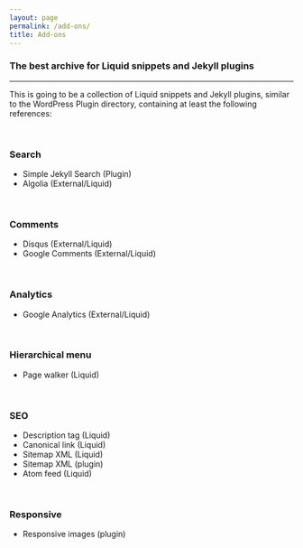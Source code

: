```yaml
---
layout: page
permalink: /add-ons/
title: Add-ons
---
```

### The best archive for Liquid snippets and Jekyll plugins
-----

This is going to be a collection of Liquid snippets and Jekyll plugins, similar to the WordPress Plugin directory, containing at least the following references:

<br />

### Search
- Simple Jekyll Search (Plugin)
- Algolia (External/Liquid)

<br />

### Comments
- Disqus (External/Liquid)
- Google Comments (External/Liquid)

<br />

### Analytics
- Google Analytics (External/Liquid)

<br />

### Hierarchical menu
- Page walker (Liquid)

<br />

### SEO
- Description tag (Liquid)
- Canonical link (Liquid)
- Sitemap XML (Liquid)
- Sitemap XML (plugin)
- Atom feed (Liquid)

<br />

### Responsive
 
- Responsive images (plugin)